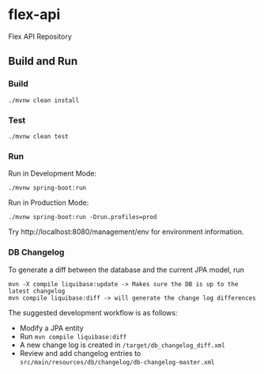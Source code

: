 # flex-api
Flex API Repository


## Build and Run

### Build

    ./mvnw clean install

### Test

    ./mvnw clean test
    
### Run
   
Run in Development Mode:
   
    ./mvnw spring-boot:run
       
Run in Production Mode:
       
    ./mvnw spring-boot:run -Drun.profiles=prod
       
Try http://localhost:8080/management/env for environment information.


### DB Changelog

To generate a diff between the database and the current JPA model, run

    mvn -X compile liquibase:update -> Makes sure the DB is up to the latest changelog
    mvn compile liquibase:diff -> will generate the change log differences
    
The suggested development workflow is as follows:

- Modify a JPA entity
- Run `mvn compile liquibase:diff`
- A new change log is created in `/target/db_changelog_diff.xml`
- Review and add changelog entries to `src/main/resources/db/changelog/db-changelog-master.xml`
